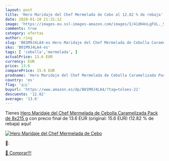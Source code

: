 ```yaml
---
layout: post
title: 'Hero Maridaje del Chef Mermelada de Cebo al 12.82 % de rebaja'
date: 2020-01-18 21:31:12
image: 'https://images-eu.ssl-images-amazon.com/images/I/41dH4nLgFUL._SL200_.jpg'
comments: true
category: ofertas
author: ring
slug: 'B01M9J4LA4-es Hero Maridaje del Chef Mermelada de Cebolla Caramelizada...'
sku: 'B01M9J4LA4-es'
tags: [ 'cebolla','mermelada', ]
actualPrice: 13.6 EUR
currency: EUR
price: 13.6
comparePrice: 15.6 EUR
prodname: 'Hero Maridaje del Chef Mermelada de Cebolla Caramelizada Pack de 8x215 g'
country: 'es'
flag: '🇪🇸'
buyurl: 'https://www.amazon.es/dp/B01M9J4LA4/?tag=tolees-21'
descuento: '12.82'
average: '13.6'
---
```


Tienes [Hero Maridaje del Chef Mermelada de Cebolla Caramelizada Pack de 8x215 g](https://www.amazon.es/dp/B01M9J4LA4/?tag=tolees-21) con precio final de  13.6 EUR (original: 15.6 EUR) (12.82 %  de rebaja) aqui!

[![Hero Maridaje del Chef Mermelada de Cebo](https://images-eu.ssl-images-amazon.com/images/I/41dH4nLgFUL._SL200_.jpg)](https://www.amazon.es/dp/B01M9J4LA4/?tag=tolees-21)

🔎:


[🛒 Comprar!!!](https://www.amazon.es/dp/B01M9J4LA4/?tag=tolees-21)
